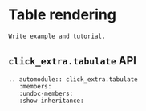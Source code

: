 # Table rendering

```{todo}
Write example and tutorial.
```

## `click_extra.tabulate` API

```{eval-rst}
.. automodule:: click_extra.tabulate
   :members:
   :undoc-members:
   :show-inheritance:
```
